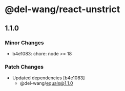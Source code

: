 # @del-wang/react-unstrict

## 1.1.0

### Minor Changes

- b4e1083: chore: node >= 18

### Patch Changes

- Updated dependencies [b4e1083]
  - @del-wang/equals@1.1.0

